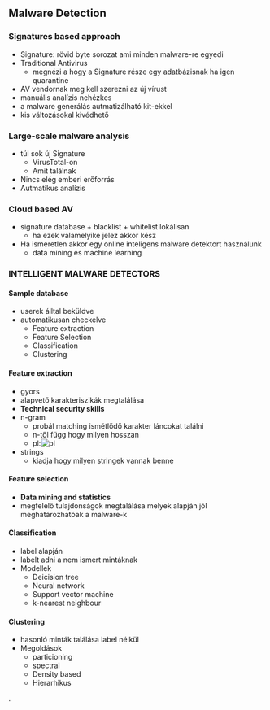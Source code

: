 ## Malware Detection



### Signatures based approach
+ Signature: rövid byte sorozat ami minden malware-re egyedi
+ Traditional Antivirus
  + megnézi a hogy a Signature része egy adatbázisnak ha igen quarantine
+ AV vendornak meg kell szerezni az új vírust
+ manuális analízis nehézkes
+ a malware generálás autmatizálható kit-ekkel
+ kis változásokal kivédhető


### Large-scale malware analysis
+ túl sok új Signature
  + VirusTotal-on
  + Amit találnak
+ Nincs elég emberi erőforrás
+ Autmatikus analízis

### Cloud based AV
+ signature database + blacklist  + whitelist lokálisan
  + ha ezek valamelyike jelez akkor kész
+ Ha ismeretlen akkor egy online inteligens malware detektort használunk
  + data mining és machine learning



### INTELLIGENT MALWARE DETECTORS



#### Sample database
+ userek álltal beküldve
+ automatikusan checkelve
  + Feature extraction
  + Feature Selection
  + Classification
  + Clustering



#### Feature extraction
+ gyors
+ alapvető karakteriszikák megtalálása
+ **Technical security skills**
+ n-gram
  + probál matching ismétlődő karakter láncokat találni
  + n-től függ hogy milyen hosszan
  + pl:![pl](https://upload.wikimedia.org/wikipedia/commons/thumb/6/68/Six_n-grams_frequently_found_in_titles_of_publications_about_Coronavirus_disease_2019%2C_as_of_7_May_2020.svg/1024px-Six_n-grams_frequently_found_in_titles_of_publications_about_Coronavirus_disease_2019%2C_as_of_7_May_2020.svg.png)
+ strings
  + kiadja hogy milyen stringek vannak benne

#### Feature selection
+ **Data mining and statistics**
+ megfelelő tulajdonságok megtalálása melyek alapján jól meghatározhatóak a malware-k

#### Classification
+ label alapján
+ labelt adni a nem ismert mintáknak
+ Modellek
  + Deicision tree
  + Neural network
  + Support vector machine
  + k-nearest neighbour

#### Clustering
+ hasonló minták találása label nélkül
+ Megoldások
  + particioning
  + spectral
  + Density based
  + Hierarhikus

















.
